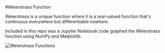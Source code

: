 #Weierstrass Function

Weierstrass is a unique function where it is a real-valued function that's continuous everywhere but differentiable nowhere. <br>

Included in this repo was a Jupyter Notebook code graphed the Weierstrass function using NumPy and Matplotlib. <br>

![Weierstrass Functions](https://user-images.githubusercontent.com/88787873/209896404-1cc33604-a2c2-414a-9062-794caefe6433.png)
